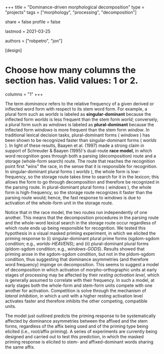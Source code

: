 +++
  title = "Dominance-driven morphological decomposition"
  type = "projects"
  tags = ["morphology", "processing", "decomposition"]

  share = false
  profile = false
  
  lastmod = 2021-03-25
  
  authors = ["robpetro", "jon"]

  [design]
  # Choose how many columns the section has. Valid values: 1 or 2.
  columns = "1"
+++

The term _dominance_ refers to the relative frequency of a given derived or inflected word form with respect to its stem word form. For example, a plural form such as _worlds_ is labeled as **singular-dominant** because the inflected form _worlds_ is less frequent than the stem form _world_; conversely, a plural form such as _windows_ is labeled as **plural-dominant** because the inflected form _windows_ is more frequent than the stem form _window_. In traditional lexical decision tasks, plural-dominant forms ( _windows_ ) has been shown to be recognized faster than singular-dominant forms ( _worlds_ ). In light of these results, Baayen et al. (1997) made a strong claim in support of Schreuder & Baayen (1995)'s dual-route **race model**, in which word recognition goes through both a parsing (decomposition) route and a storage (whole-form search) route. The route that reaches the recognition point first "wins" the race, in the sense that it is responsible for recognition. In singular-dominant plural forms ( _worlds_ ), the whole form is low-frequency, so the storage route takes time to search for it in the lexicon; this allows the form to go through decomposition and therefore be recognized in the parsing route. In plural-dominant plural forms ( _windows_ ), the whole form is high-frequency, so the storage route recognizes it faster than the parsing route would; hence, the fast response to _windows_ is due to activation of the whole-form unit in the storage route. 

Notice that in the race model, the two routes run independently of one another. This means that the decomposition procedures in the parsing route and the whole-word lexical search in the storage route occur regardless of which route ends up being responsible for recognition. We tested this hypothesis in a visual masked priming experiment, in which we elicited the priming response to (i) singular-dominant plural prime forms (sgdom-sgdom condition; e.g., _worlds-HEAVENS_); and (ii) plural-dominant plural forms (pldom-sgdom condition; e.g., _windows-GODS_). Results showed that priming arose in the sgdom-sgdom condition, but not in the pldom-sgdom condition, thus suggesting that dominance asymmetries (and therefore word frequency) impinge on decomposition. This seems to suggest a model of decomposition in which activation of morpho-orthographic units at early stages of processing may be affected by their _resting activation level_, which is generally assumed to correlate with their frequency. In such a model, at early stages both the whole-form and stem-form units compete with one another for activation. Competition is solve through the mechanism of _lateral inhibition_, in which a unit with a higher resting activation level activates faster and therefore inhibits the other competing, compatible units.

The model just outlined predicts the priming response to be systematically affected by dominance asymmetries between the affixed and the stem forms, regardless of the affix being used and of the priming type being elicited (i.e., root/affix priming). A series of experiments are currently being designed and carried out to test this prediction, in which the masked priming response is elicited to stem- and affixed-dominant words sharing the same affix.


